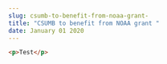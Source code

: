 ```yaml
---
slug: csumb-to-benefit-from-noaa-grant-
title: "CSUMB to benefit from NOAA grant "
date: January 01 2020
---
```


```html
<p>Test</p>
```
